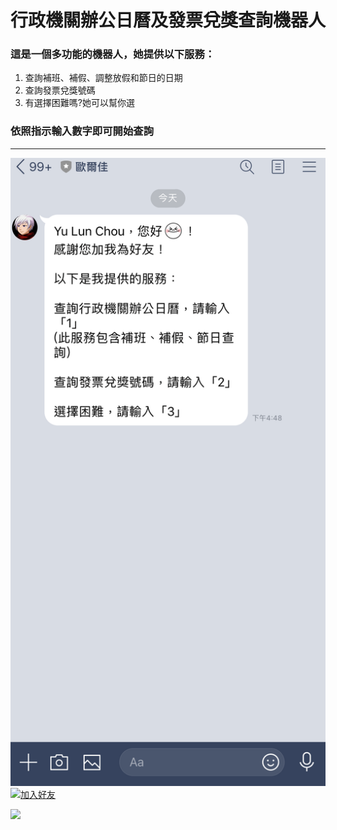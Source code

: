 # 行政機關辦公日曆及發票兌獎查詢機器人 #
### 這是一個多功能的機器人，她提供以下服務：
1.  查詢補班、補假、調整放假和節日的日期
2.  查詢發票兌獎號碼
3.  有選擇困難嗎?她可以幫你選 
### 依照指示輸入數字即可開始查詢
---
![Alt text](/line.png)
<a href="https://lin.ee/19sd1JCmM"><img src="https://scdn.line-apps.com/n/line_add_friends/btn/zh-Hant.png" alt="加入好友" height="36" border="0"></a>

<p><img src="https://qr-official.line.me/sid/M/428vccdn.png"></p>